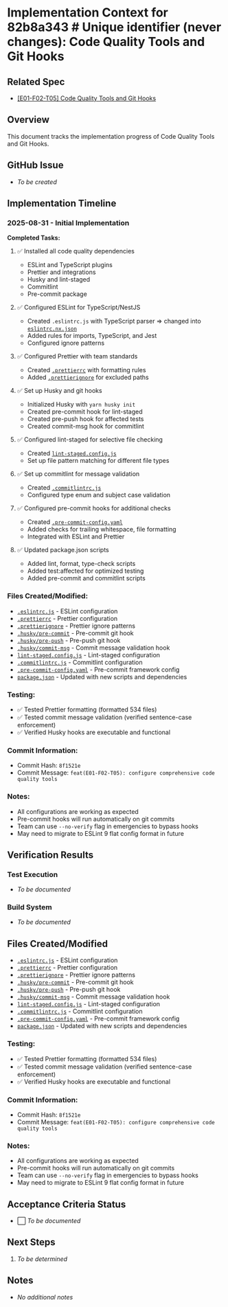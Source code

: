 # Implementation Context for 82b8a343 # Unique identifier (never changes): Code Quality Tools and Git Hooks

## Related Spec

- [[E01-F02-T05] Code Quality Tools and Git Hooks](./E01-F02-T05.spec.md)

## Overview

This document tracks the implementation progress of Code Quality Tools and Git Hooks.

## GitHub Issue

- *To be created*

## Implementation Timeline

### 2025-08-31 - Initial Implementation

**Completed Tasks:**

1. ✅ Installed all code quality dependencies
   - ESLint and TypeScript plugins
   - Prettier and integrations
   - Husky and lint-staged
   - Commitlint
   - Pre-commit package

2. ✅ Configured ESLint for TypeScript/NestJS
   - Created `.eslintrc.js` with TypeScript parser => changed into [`eslintrc.nx.json`](../../../../eslintrc.nx.json)
   - Added rules for imports, TypeScript, and Jest
   - Configured ignore patterns

3. ✅ Configured Prettier with team standards
   - Created [`.prettierrc`](../../../../.prettierrc) with formatting rules
   - Added [`.prettierignore`](../../../../.prettierignore) for excluded paths

4. ✅ Set up Husky and git hooks
   - Initialized Husky with `yarn husky init`
   - Created pre-commit hook for lint-staged
   - Created pre-push hook for affected tests
   - Created commit-msg hook for commitlint

5. ✅ Configured lint-staged for selective file checking
   - Created [`lint-staged.config.js`](../../../../lint-staged.config.js)
   - Set up file pattern matching for different file types

6. ✅ Set up commitlint for message validation
   - Created [`.commitlintrc.js`](../../../../.commitlintrc.js)
   - Configured type enum and subject case validation

7. ✅ Configured pre-commit hooks for additional checks
   - Created [`.pre-commit-config.yaml`](../../../../.pre-commit-config.yaml)
   - Added checks for trailing whitespace, file formatting
   - Integrated with ESLint and Prettier

8. ✅ Updated package.json scripts
   - Added lint, format, type-check scripts
   - Added test:affected for optimized testing
   - Added pre-commit and commitlint scripts

### Files Created/Modified:

- [`.eslintrc.js`](../../../../.eslintrc.js) - ESLint configuration
- [`.prettierrc`](../../../../.prettierrc) - Prettier configuration
- [`.prettierignore`](../../../../.prettierignore) - Prettier ignore patterns
- [`.husky/pre-commit`](../../../../.husky/pre-commit) - Pre-commit git hook
- [`.husky/pre-push`](../../../../.husky/pre-push) - Pre-push git hook
- [`.husky/commit-msg`](../../../../.husky/commit-msg) - Commit message validation hook
- [`lint-staged.config.js`](../../../../lint-staged.config.js) - Lint-staged configuration
- [`.commitlintrc.js`](../../../../.commitlintrc.js) - Commitlint configuration
- [`.pre-commit-config.yaml`](../../../../.pre-commit-config.yaml) - Pre-commit framework config
- [`package.json`](../../../../package.json) - Updated with new scripts and dependencies

### Testing:

- ✅ Tested Prettier formatting (formatted 534 files)
- ✅ Tested commit message validation (verified sentence-case enforcement)
- ✅ Verified Husky hooks are executable and functional

### Commit Information:

- Commit Hash: `8f1521e`
- Commit Message: `feat(E01-F02-T05): configure comprehensive code quality tools`

### Notes:

- All configurations are working as expected
- Pre-commit hooks will run automatically on git commits
- Team can use `--no-verify` flag in emergencies to bypass hooks
- May need to migrate to ESLint 9 flat config format in future

## Verification Results

### Test Execution

- *To be documented*

### Build System

- *To be documented*


## Files Created/Modified

- [`.eslintrc.js`](../../../../.eslintrc.js) - ESLint configuration
- [`.prettierrc`](../../../../.prettierrc) - Prettier configuration
- [`.prettierignore`](../../../../.prettierignore) - Prettier ignore patterns
- [`.husky/pre-commit`](../../../../.husky/pre-commit) - Pre-commit git hook
- [`.husky/pre-push`](../../../../.husky/pre-push) - Pre-push git hook
- [`.husky/commit-msg`](../../../../.husky/commit-msg) - Commit message validation hook
- [`lint-staged.config.js`](../../../../lint-staged.config.js) - Lint-staged configuration
- [`.commitlintrc.js`](../../../../.commitlintrc.js) - Commitlint configuration
- [`.pre-commit-config.yaml`](../../../../.pre-commit-config.yaml) - Pre-commit framework config
- [`package.json`](../../../../package.json) - Updated with new scripts and dependencies

### Testing:

- ✅ Tested Prettier formatting (formatted 534 files)
- ✅ Tested commit message validation (verified sentence-case enforcement)
- ✅ Verified Husky hooks are executable and functional

### Commit Information:

- Commit Hash: `8f1521e`
- Commit Message: `feat(E01-F02-T05): configure comprehensive code quality tools`

### Notes:

- All configurations are working as expected
- Pre-commit hooks will run automatically on git commits
- Team can use `--no-verify` flag in emergencies to bypass hooks
- May need to migrate to ESLint 9 flat config format in future

## Acceptance Criteria Status

- ⬜ *To be documented*


## Next Steps

1. *To be determined*


## Notes

- *No additional notes*

